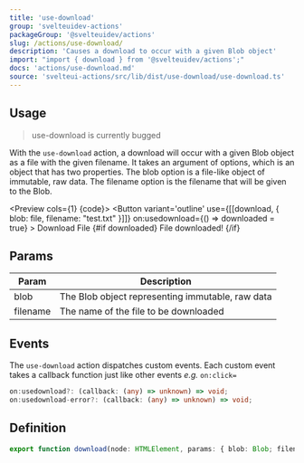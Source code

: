 ```yaml
---
title: 'use-download'
group: 'svelteuidev-actions'
packageGroup: '@svelteuidev/actions'
slug: /actions/use-download/
description: 'Causes a download to occur with a given Blob object'
import: "import { download } from '@svelteuidev/actions';"
docs: 'actions/use-download.md'
source: 'svelteui-actions/src/lib/dist/use-download/use-download.ts'
---
```


<script>
    import { Button, Text } from '@svelteuidev/core';
	import { download } from '@svelteuidev/actions';
    import { Heading, Preview } from 'components'
    import { fade } from 'svelte/transition'

    const file = new Blob([])
    let downloaded = false

    const code = `
    <script>
        import { Button } from '@svelteuidev/core';
        import { download } from '@svelteuidev/actions';

        const file = new Blob([])
    <\/script>

    <Button 
        variant='outline'
        use={[[download, { blob: file, filename: "test.txt" }]]}
        on:usedownload={() => console.log('File Downloaded')}
    >
        Download File
    <\/Button>
    `;
</script>

<Heading />

## Usage

> use-download is currently bugged 

With the `use-download` action, a download will occur with a given Blob object as a file with the given filename. It takes an argument of options, which is an object that has two properties. The blob option is a file-like object of immutable, raw data. The filename option is the filename that will be given to the Blob.

<Preview cols={1} {code}>
    <Button 
        variant='outline'
        use={[[download, { blob: file, filename: "test.txt" }]]}
        on:usedownload={() => downloaded = true}
    >
        Download File
    </Button>
    {#if downloaded}
        <span transition:fade>
            <Text>File downloaded!</Text>
        </span>
    {/if}
</Preview>

## Params

| Param    | Description                                      |
| -------- | ------------------------------------------------ |
| blob     | The Blob object representing immutable, raw data |
| filename | The name of the file to be downloaded            |

## Events

The `use-download` action dispatches custom events. Each custom event takes a callback function just like other events *e.g.* `on:click=`

```ts
on:usedownload?: (callback: (any) => unknown) => void;
on:usedownload-error?: (callback: (any) => unknown) => void;
```

## Definition

```ts
export function download(node: HTMLElement, params: { blob: Blob; filename: string }): ReturnType<Action>;
```